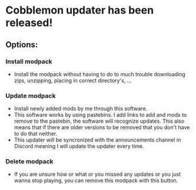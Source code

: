 # Cobblemon updater has been released!

## Options:
### Install modpack
- Install the modpack without having to do to much trouble downloading zips, unzipping, placing in correct directory's, ...
### Update modpack
- Install newly added mods by me through this software.
- This software works by using pastebins. I add links to add and mods to remove to the pastebin, the software will recognize updates. This also means that if there are older versions to be removed that you don't have to do that neither.
- This updater will be syncronized with the announcements channel in Discord meaning I will update the updater every time.
### Delete modpack
- If you are unsure how or what or you missed any updates or you just wanna stop playing, you can remove this modpack with this button.
